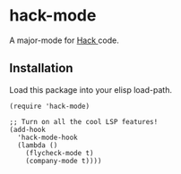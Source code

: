 # hack-mode
A major-mode for [ Hack ](https://hacklang.org/) code.

## Installation

Load this package into your elisp load-path.

```emacs-lisp
(require 'hack-mode)

;; Turn on all the cool LSP features!
(add-hook
  'hack-mode-hook
  (lambda ()
    (flycheck-mode t)
    (company-mode t))))
```
